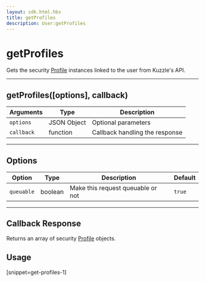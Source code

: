 ```yaml
---
layout: sdk.html.hbs
title: getProfiles
description: User:getProfiles
---
```


# getProfiles

Gets the security [Profile](/sdk-reference/js/5/profile) instances linked to the user from Kuzzle's API.

---

## getProfiles([options], callback)

| Arguments  | Type        | Description                    |
| ---------- | ----------- | ------------------------------ |
| `options`  | JSON Object | Optional parameters            |
| `callback` | function    | Callback handling the response |

---

## Options

| Option     | Type    | Description                       | Default |
| ---------- | ------- | --------------------------------- | ------- |
| `queuable` | boolean | Make this request queuable or not | `true`  |

---

## Callback Response

Returns an array of security [Profile](/sdk-reference/js/5/profile) objects.

## Usage

[snippet=get-profiles-1]
